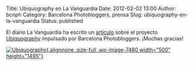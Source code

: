 Title: Ubiquography en La Vanguardia
Date: 2012-02-02 13:00
Author: bcnph
Category: Barcelona Photobloggers, prensa
Slug: ubiquography-en-la-vanguardia
Status: published

El diario La Vanguardia ha escrito un [artículo](http://www.lavanguardia.com/cultura/20120202/54247595516/ubiquography-aventura-teoria.html) sobre el proyecto [Ubiquography](http://barcelonaphotobloggers.org/2012/02/02/ubiquography-un-proyecto-de-reflexion-sobre-la-iphoneografia/) impulsado por Barcelona Photobloggers. ¡Muchas gracias!

[![Ubiquography](http://fransimo.info/wp-content/uploads/2012/02/ubiquography.jpg){.alignnone .size-full .wp-image-7480 width="500" height="1495"}](http://www.lavanguardia.com/cultura/20120202/54247595516/ubiquography-aventura-teoria.html)
